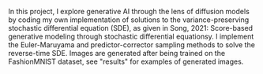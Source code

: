 In this project, I explore generative AI through the lens of diffusion models by coding my own implementation of solutions to the variance-preserving stochastic differential equation (SDE), as given in Song, 2021: Score-based generative modeling through stochastic differential equationsy. I implement the Euler-Maruyama and predictor-corrector sampling methods to solve the reverse-time SDE. Images are generated after being trained on the FashionMNIST dataset, see "results" for examples of generated images.